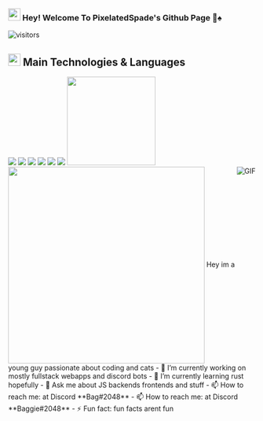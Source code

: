 ### <img height="25px" src="https://user-images.githubusercontent.com/76979204/138653740-b804f4e9-03b7-4cfb-a200-ee3438abaa53.gif"> Hey! Welcome To PixelatedSpade's Github Page 👋♠️
![visitors](https://visitor-badge.glitch.me/badge?page_id=${PixelatedSpade}?page_id=page.idd)
## <img height="25px" src= "https://user-images.githubusercontent.com/76979204/138653968-5bac9aa1-3e9c-4258-a1db-1337904f4d97.gif"> Main Technologies & Languages
<img src="https://img.shields.io/badge/-HTML5-E34F26?style=for-the-badge&logo=html5&logoColor=FFFFFF" /> 
<img src="https://img.shields.io/badge/-CSS3-1572B6?style=for-the-badge&logo=css3&logoColor=FFFFFF" /> 
<img src="https://img.shields.io/badge/-JavaScript-eed718?style=for-the-badge&logo=javascript&logoColor=FFFFFF" /> 
<img src="https://img.shields.io/badge/-Discord.js-6832e3?style=for-the-badge&logo=discord&logoColor=fff" /> 
<img src="http://img.shields.io/badge/-Git-F1502F?style=for-the-badge&logo=git&logoColor=FFFFFF" /> 
<img src="https://img.shields.io/badge/-Node.js-3C873A?style=for-the-badge&logo=node.js&logoColor=FFFFFF" />


<img height="180em" src="https://github-readme-stats.vercel.app/api?username=PixelatedSpade&show_icons=true&hide_border=true&&count_private=true&include_all_commits=true&title_color=fff&icon_color=79ff97&text_color=efefef&bg_color=22272E" />
<img height="400em" src= "https://wakatime.com/share/@72bec217-9b00-468f-b8be-d763b0fb3fbf/ad3ca904-a50d-444c-8e7c-e4cfc10e2b51.svg" align="center">
<img align="right" alt="GIF" src="https://user-images.githubusercontent.com/76979204/138652375-28a971d3-70f8-47a3-9830-233b1cb37a13.gif">
<!--![YYM9cpL](https://user-images.githubusercontent.com/76979204/138652375-28a971d3-70f8-47a3-9830-233b1cb37a13.gif)
<!--START_SECTION:waka-->
<!--END_SECTION:waka-->
Hey im a young guy passionate about coding and cats
- 🔭 I’m currently working on mostly fullstack webapps and discord bots
- 🌱 I’m currently learning rust hopefully
- 💬 Ask me about JS backends frontends and stuff
- 📫 How to reach me: at Discord **Bag#2048**
- 📫 How to reach me: at Discord **Baggie#2048**
- ⚡ Fun fact: fun facts arent fun
